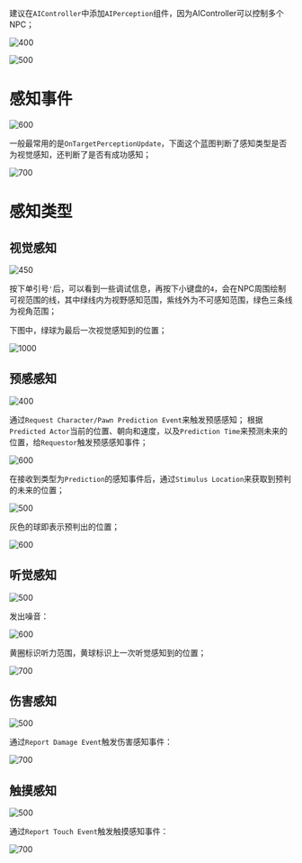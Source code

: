 
建议在`AIController`中添加`AIPerception`组件，因为AIController可以控制多个NPC；

![400](https://pic-1315225359.cos.ap-shanghai.myqcloud.com/20240106172206.png)

![500](https://pic-1315225359.cos.ap-shanghai.myqcloud.com/20240106172416.png)

# 感知事件

![600](https://pic-1315225359.cos.ap-shanghai.myqcloud.com/20240106172815.png)


一般最常用的是`OnTargetPerceptionUpdate`，下面这个蓝图判断了感知类型是否为视觉感知，还判断了是否有成功感知；

![700](https://pic-1315225359.cos.ap-shanghai.myqcloud.com/20240106233915.png)

# 感知类型

## 视觉感知

![450](https://pic-1315225359.cos.ap-shanghai.myqcloud.com/20240106172701.png)


按下单引号`'`后，可以看到一些调试信息，再按下小键盘的`4`，会在NPC周围绘制可视范围的线，其中绿线内为视野感知范围，紫线外为不可感知范围，绿色三条线为视角范围；

下图中，绿球为最后一次视觉感知到的位置；

![1000](https://pic-1315225359.cos.ap-shanghai.myqcloud.com/20240106233546.png)

## 预感感知

![400](https://pic-1315225359.cos.ap-shanghai.myqcloud.com/20240106235702.png)

通过`Request Character/Pawn Prediction Event`来触发预感感知；
根据`Predicted Actor`当前的位置、朝向和速度，以及`Prediction Time`来预测未来的位置，给`Requestor`触发预感感知事件；

![600](https://pic-1315225359.cos.ap-shanghai.myqcloud.com/20240107195427.png)

在接收到类型为`Prediction`的感知事件后，通过`Stimulus Location`来获取到预判的未来的位置；

![500](https://pic-1315225359.cos.ap-shanghai.myqcloud.com/20240107195850.png)


灰色的球即表示预判出的位置；

![600](https://pic-1315225359.cos.ap-shanghai.myqcloud.com/20240107200446.png)

## 听觉感知

![500](https://pic-1315225359.cos.ap-shanghai.myqcloud.com/20240107202414.png)

发出噪音：

![600](https://pic-1315225359.cos.ap-shanghai.myqcloud.com/20240107203614.png)


黄圈标识听力范围，黄球标识上一次听觉感知到的位置；

![700](https://pic-1315225359.cos.ap-shanghai.myqcloud.com/20240107203404.png)

## 伤害感知

![500](https://pic-1315225359.cos.ap-shanghai.myqcloud.com/20240107203721.png)

通过`Report Damage Event`触发伤害感知事件：

![700](https://pic-1315225359.cos.ap-shanghai.myqcloud.com/20240107205025.png)


## 触摸感知

![500](https://pic-1315225359.cos.ap-shanghai.myqcloud.com/20240107205351.png)

通过`Report Touch Event`触发触摸感知事件：

![700](https://pic-1315225359.cos.ap-shanghai.myqcloud.com/20240107205510.png)

